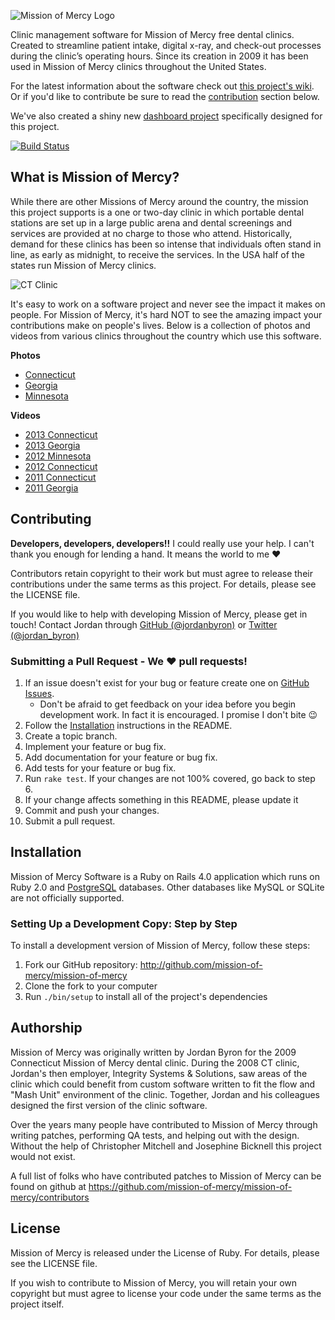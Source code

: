 ![Mission of Mercy Logo](https://github.com/mission-of-mercy/mission-of-mercy/raw/master/doc/mom.png)

Clinic management software for Mission of Mercy free dental clinics. Created to streamline patient intake, digital x-ray, and check-out processes during the clinic’s operating hours. Since its creation in 2009 it has been used in Mission of Mercy clinics throughout the United States.

For the latest information about the software check out [this project's wiki](https://github.com/mission-of-mercy/mission-of-mercy/wiki).
Or if you'd like to contribute be sure to read the [contribution](#contributing) section below.

We've also created a shiny new [dashboard project](https://github.com/mission-of-mercy/momma_dashboard#readme) specifically designed for this project.

[![Build Status](https://secure.travis-ci.org/mission-of-mercy/mission-of-mercy.png?branch=master)](http://travis-ci.org/mission-of-mercy/mission-of-mercy)

## What is Mission of Mercy?

While there are other Missions of Mercy around the country, the mission this project supports is a one or two-day clinic in which portable dental stations are set up in a large public arena and dental screenings and services are provided at no charge to those who attend. Historically, demand for these clinics has been so intense that individuals often stand in line, as early as midnight, to receive the services. In the USA half of the states run Mission of Mercy clinics.

![CT Clinic](https://github.com/mission-of-mercy/mission-of-mercy/raw/master/doc/ct_clinic.png)

It's easy to work on a software project and never see the impact it makes on people. For Mission of Mercy, it's hard NOT to see the amazing impact your contributions make on people's lives. Below is a collection of photos and videos from various clinics throughout the country which use this software.

**Photos**

- [Connecticut](http://www.flickr.com/photos/ctmissionofmercy)
- [Georgia](http://www.flickr.com/photos/29180323@N06/)
- [Minnesota](http://flic.kr/s/aHsjBtmHtb)

**Videos**

- [2013 Connecticut](http://youtu.be/xV_mqPqB4k8)
- [2013 Georgia](http://youtu.be/2c5b4QjwSD4)
- [2012 Minnesota](http://bcove.me/6bv0v1x3)
- [2012 Connecticut](http://youtu.be/i3QQ0G-xcqc)
- [2011 Connecticut](http://youtu.be/aGAEtleugnk)
- [2011 Georgia](http://youtu.be/u4jvLU3RGfU)

## Contributing

**Developers, developers, developers!!** I could really use your help. I can't thank you enough for lending a hand. It means the world to me :heart:

Contributors retain copyright to their work but must agree to release their
contributions under the same terms as this project. For details, please see the
LICENSE file.

If you would like to help with developing Mission of Mercy, please get in touch!
Contact Jordan through [GitHub (@jordanbyron)][gh] or 
[Twitter (@jordan_byron)][twitter]

### Submitting a Pull Request - We :heart: pull requests!

1. If an issue doesn't exist for your bug or feature create one on 
   [GitHub Issues][gh-issues].
    - Don't be afraid to get feedback on your idea before you begin
      development work. In fact it is encouraged. I promise I don't bite
      :wink:
2. Follow the [Installation][install] instructions in the README.
3. Create a topic branch.
4. Implement your feature or bug fix.
5. Add documentation for your feature or bug fix.
6. Add tests for your feature or bug fix.
7. Run `rake test`. If your changes are not 100% covered, go back to step 6.
8. If your change affects something in this README, please update it
9. Commit and push your changes.
10. Submit a pull request.

[gh-issues]: https://github.com/mission-of-mercy/mission-of-mercy/issues
[install]: #installation
[gh]: https://github.com/jordanbyron
[twitter]: http://twitter.com/jordan_byron

## Installation

Mission of Mercy Software is a Ruby on Rails 4.0 application which runs on
Ruby 2.0 and [PostgreSQL](http://www.postgresql.org) databases.
Other databases like MySQL or SQLite are not officially supported.

### Setting Up a Development Copy: Step by Step

To install a development version of Mission of Mercy, follow these steps:

1. Fork our GitHub repository: <http://github.com/mission-of-mercy/mission-of-mercy>
2. Clone the fork to your computer
3. Run `./bin/setup` to install all of the project's dependencies

## Authorship

Mission of Mercy was originally written by Jordan Byron for the 2009 Connecticut Mission of Mercy dental clinic. During the 2008 CT clinic, Jordan's then employer, Integrity Systems & Solutions, saw areas of the clinic which could benefit from custom software written to fit the flow and "Mash Unit" environment of the clinic. Together, Jordan and his colleagues designed the first version of the clinic software.

Over the years many people have contributed to Mission of Mercy through writing patches, performing QA tests, and helping out with the design. Without the help of Christopher Mitchell and Josephine Bicknell this project would not exist.

A full list of folks who have contributed patches to Mission of Mercy can be found on github at <https://github.com/mission-of-mercy/mission-of-mercy/contributors>

## License

Mission of Mercy is released under the License of Ruby. For details, please see the LICENSE file.

If you wish to contribute to Mission of Mercy, you will retain your own copyright but must agree to license your code under the same terms as the project itself.
